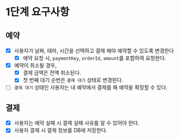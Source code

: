 # 1단계 요구사항

## 예약

- [x] 사용자가 날짜, 테마, 시간을 선택하고 결제 해야 예약할 수 있도록 변경한다
    - [x] 예약 요청 시, `paymentKey`, `orderId`, `amount`를 포함하여 요청한다.
- [x] 예약이 취소될 경우,
    - [x] 결제 금액은 전액 취소된다.
    - [x] 첫 번째 대기 순번은 `결제 대기` 상태로 변경된다.
- [ ] `결제 대기` 상태인 사용자는 내 예약에서 결제를 해 예약을 확정할 수 있다.

## 결제

- [x] 사용자는 예약 실패 시 결제 실패 사유를 알 수 있어야 한다.
- [x] 사용자 결제 시 결제 정보를 DB에 저장한다.
